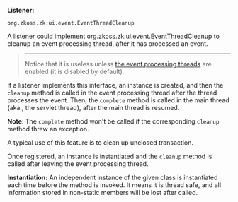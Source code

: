 **Listener:**

`org.zkoss.zk.ui.event.EventThreadCleanup`

A listener could implement
<javadoc type="interface">org.zkoss.zk.ui.event.EventThreadCleanup</javadoc>
to cleanup an event processing thread, after it has processed an event.

> ------------------------------------------------------------------------
>
> Notice that it is useless unless [the event processing
> threads](ZK_Developer's_Reference/UI_Patterns/Event_Threads)
> are enabled (it is disabled by default).

If a listener implements this interface, an instance is created, and
then the `cleanup` method is called in the event processing thread after
the thread processes the event. Then, the `complete` method is called in
the main thread (aka., the servlet thread), after the main thread is
resumed.

**Note**: The `complete` method won't be called if the corresponding
`cleanup` method threw an exception.

A typical use of this feature is to clean up unclosed transaction.

Once registered, an instance is instantiated and the `cleanup` method is
called after leaving the event processing thread.

**Instantiation:** An independent instance of the given class is
instantiated each time before the method is invoked. It means it is
thread safe, and all information stored in non-static members will be
lost after called.
